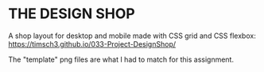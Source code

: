 # THE DESIGN SHOP

A shop layout for desktop and mobile made with CSS grid and CSS flexbox: https://timsch3.github.io/033-Project-DesignShop/

The "template" png files are what I had to match for this assignment.
